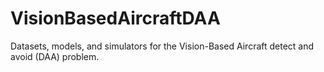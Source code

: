 # VisionBasedAircraftDAA
Datasets, models, and simulators for the Vision-Based Aircraft detect and avoid (DAA) problem.
